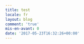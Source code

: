 ```yaml
---
title: test
locale: fr
layout: blog
comment: 'true'
mis-en-avant: 0
date: '2017-05-23T16:32:26+00:00'
---
```

